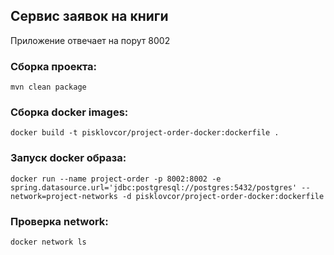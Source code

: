## Сервис заявок на книги

Приложение отвечает на порут 8002

### Сборка проекта:
````
mvn clean package
````

### Сборка docker images:
````shell
docker build -t pisklovcor/project-order-docker:dockerfile .
````

### Запуск docker образа:
````shell
docker run --name project-order -p 8002:8002 -e spring.datasource.url='jdbc:postgresql://postgres:5432/postgres' --network=project-networks -d pisklovcor/project-order-docker:dockerfile
````

### Проверка network:
````shell
docker network ls
````